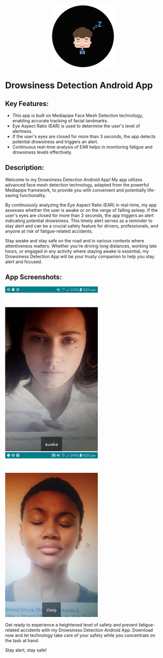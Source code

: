 <p align="center">
  <img src="https://github.com/hamzakhalil798/Drowsiness-Detection-Android-App/blob/main/images/Drowsiness%20Detection_icon.png" alt="Image Alt Text">
</p>


# Drowsiness Detection Android App

## Key Features:

- This app is built on Mediapipe Face Mesh Detection technology, enabling accurate tracking of facial landmarks.
- Eye Aspect Ratio (EAR) is used to determine the user's level of alertness.
- If the user's eyes are closed for more than 3 seconds, the app detects potential drowsiness and triggers an alert.
- Continuous real-time analysis of EAR helps in monitoring fatigue and drowsiness levels effectively.

## Description:

Welcome to my Drowsiness Detection Android App! My app utilizes advanced face mesh detection technology, adapted from the powerful Mediapipe framework, to provide you with convenient and potentially life-saving functionality.

By continuously analyzing the Eye Aspect Ratio (EAR) in real-time, my app assesses whether the user is awake or on the verge of falling asleep. If the user's eyes are closed for more than 3 seconds, the app triggers an alert indicating potential drowsiness. This timely alert serves as a reminder to stay alert and can be a crucial safety feature for drivers, professionals, and anyone at risk of fatigue-related accidents.

Stay awake and stay safe on the road and in various contexts where attentiveness matters. Whether you're driving long distances, working late hours, or engaged in any activity where staying awake is essential, my Drowsiness Detection App will be your trusty companion to help you stay alert and focused.

## App Screenshots:

<img src="https://github.com/hamzakhalil798/Drowsiness-Detection-Android-App/blob/main/images/result_1.jpeg" alt="App Screenshot 1" width="300">
<img src="https://github.com/hamzakhalil798/Drowsiness-Detection-Android-App/blob/main/images/result_2.jpeg" alt="App Screenshot 2" width="300">

Get ready to experience a heightened level of safety and prevent fatigue-related accidents with my Drowsiness Detection Android App. Download now and let technology take care of your safety while you concentrate on the task at hand.

Stay alert, stay safe!

